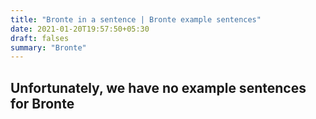 ```yaml
---
title: "Bronte in a sentence | Bronte example sentences"
date: 2021-01-20T19:57:50+05:30
draft: falses
summary: "Bronte"
---
```

## Unfortunately, we have no example sentences for Bronte                 
